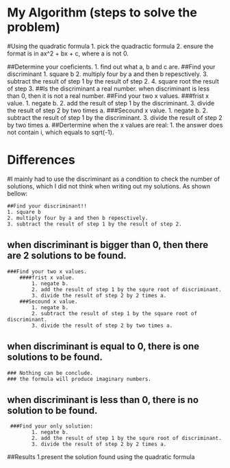 # My Algorithm (steps to solve the problem)

#Using the quadratic formula
    1. pick the quadractic formula
    2. ensure the format is in ax^2 + bx + c, where a is not 0.

##Determine your coeficients.
    1. find out what a, b and c are.
##Find your discriminant
    1. square b
    2. multiply four by a and then b repesctively.
    3. subtract the result of step 1 by the result of step 2.
    4. square root the result of step 3.
##Is the discriminant a real number.
    when discriminant is less than 0, then it is not a real number.
##Find your two x values.
    ###frist x value.
        1. negate b.
        2. add the result of step 1 by the discriminant.
        3. divide the result of step 2 by two times a.
    ###Secound x value.
        1. negate b.
        2. subtract the result of step 1 by the discriminant.
        3. divide the result of step 2 by two times a.
##Dertermine when the x values are real:
    1. the answer does not contain i, which equals to sqrt(-1).
# Differences 
#I mainly had to use the discriminant as a condition to check the number of solutions, which I did not think when writing out my solutions. As shown bellow:

    ##Find your discriminant!!
    1. square b
    2. multiply four by a and then b repesctively.
    3. subtract the result of step 1 by the result of step 2.
## when discriminant is bigger than 0, then there are 2 solutions to be found.
    ###Find your two x values.
        ####frist x value.
            1. negate b.
            2. add the result of step 1 by the squre root of discriminant.
            3. divide the result of step 2 by 2 times a.
        ###Secound x value.
            1. negate b.
            2. subtract the result of step 1 by the square root of discriminant.
            3. divide the result of step 2 by two times a.
            
## when discriminant is equal to 0, there is one solutions to be found.
    ### Nothing can be conclude.
    ### the formula will produce imaginary numbers.

## when discriminant is less than 0, there is no solution to be found.
     ###Find your only solution:
            1. negate b.
            2. add the result of step 1 by the squre root of discriminant.
            3. divide the result of step 2 by 2 times a.
    
##Results 
    1.present the solution found using the quadratic formula